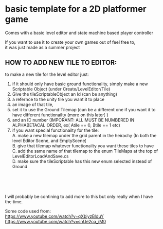 <div id="Header" align="center">
</div>

<h1>
basic template for a 2D platformer game
  </h1>


Comes with a basic level editor and state machine based player controller  

If you want to use it to create your own games out of feel free to,  
it was just made as a summer project

<h2>
HOW TO ADD NEW TILE TO EDITOR:
</h2>

to make a new tile for the level editor just:  <br />
  1. if it should only have basic ground functionality, simply make a new Scriptable Object (under Create/LevelEditor/Tile)   <br />
  2. Give the tileScriptableObject an Id (can be anything)  <br />
  3. a refernce to the unity tile you want it to place  <br />
  4. an image of that tile,  <br />
  5. set it to use the Ground Tilemap (can be a different one if you want it to have different functionailty (more on this later) )  <br />
  6. and an ID number (IMPORANT: ALL MUST BE NUMBERED IN ALPHABETACAL ORDER, ex( Atile == 0, Btile == 1 etc)  <br />
  7.  if you want special functionailty for the tile:  <br />
     A. make a new tilemap under the grid parent in the heirachy (In both the level Editor Scene, and EmptyScene)  <br />
     B. give that tilemap whatever functionailty you want these tiles to have  <br />
     C. add the same name of that tilemap to the enum TileMaps at the top of LevelEditorLoadAndSave.cs  <br />
     D. make sure the tileScriptable has this new enum selected instead of Ground  <br />
<br />
<br />
<br />
<br />
I will probably be contining to add more to this but only really when I have the time.

Some code used from:  
https://www.youtube.com/watch?v=qXbjyzBlduY  
https://www.youtube.com/watch?v=snUe2oa_iM0  

